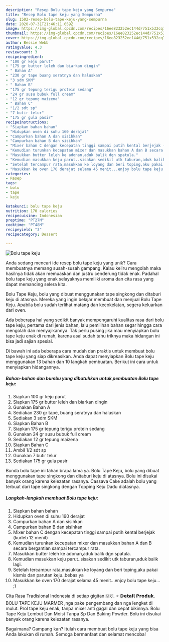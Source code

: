 ```yaml
---
description: "Resep Bolu tape keju yang Sempurna"
title: "Resep Bolu tape keju yang Sempurna"
slug: 1502-resep-bolu-tape-keju-yang-sempurna
date: 2020-07-31T21:46:11.659Z
image: https://img-global.cpcdn.com/recipes/16ee823252ec144d/751x532cq70/bolu-tape-keju-foto-resep-utama.jpg
thumbnail: https://img-global.cpcdn.com/recipes/16ee823252ec144d/751x532cq70/bolu-tape-keju-foto-resep-utama.jpg
cover: https://img-global.cpcdn.com/recipes/16ee823252ec144d/751x532cq70/bolu-tape-keju-foto-resep-utama.jpg
author: Bessie Webb
ratingvalue: 4.3
reviewcount: 3
recipeingredient:
- "100 gr keju parut"
- "175 gr butter leleh dan biarkan dingin"
- " Bahan A"
- "230 gr tape buang seratnya dan haluskan"
- "3 sdm SKM"
- " Bahan B"
- "175 gr tepung terigu protein sedang"
- "24 gr susu bubuk full cream"
- "12 gr tepung maizena"
- " Bahan C"
- "1/2 sdt sp"
- "7 butir telur"
- "175 gr gula pasir"
recipeinstructions:
- "Siapkan bahan bahan"
- "Hidupkan oven di suhu 160 derajat"
- "Campurkan bahan A dan sisihkan"
- "Campurkan bahan B dan sisihkan"
- "Mixer bahan C dengan kecepatan tinggi sampai putih kental berjejak (kurleb 12 menit)"
- "Kemudian turunkan kecepatan mixer dan masukkan bahan A dan B secara bergantian sampai tercampur rata."
- "Masukkan butter leleh ke adonan,aduk balik dgn spatula."
- "Kemudian masukkan keju parut..sisakan sedikit utk taburan,aduk balik lagi."
- "Setelah tercampur rata,masukkan ke loyang dan beri toping,aku pakai kismis dan parutan keju..bebas ya"
- "Masukkan ke oven 170 derajat selama 45 menit...enjoy bolu tape keju... ;)"
categories:
- Resep
tags:
- bolu
- tape
- keju

katakunci: bolu tape keju 
nutrition: 170 calories
recipecuisine: Indonesian
preptime: "PT27M"
cooktime: "PT48M"
recipeyield: "3"
recipecategory: Dessert

---
```



![Bolu tape keju](https://img-global.cpcdn.com/recipes/16ee823252ec144d/751x532cq70/bolu-tape-keju-foto-resep-utama.jpg)

Anda sedang mencari ide resep bolu tape keju yang unik? Cara membuatnya memang susah-susah gampang. Kalau keliru mengolah maka hasilnya tidak akan memuaskan dan justru cenderung tidak enak. Padahal bolu tape keju yang enak selayaknya memiliki aroma dan cita rasa yang dapat memancing selera kita.

Bolu Tape Keju, bolu yang dibuat menggunakan tape singkong dan ditaburi keju di atasnya. Mereka yang ingin belajar membuat dan menjual Bolu Tape Keju. Apabila bolu sudah terlihat matang dan kecokelatan, segera keluarkan dari oven.

Ada beberapa hal yang sedikit banyak mempengaruhi kualitas rasa dari bolu tape keju, pertama dari jenis bahan, lalu pemilihan bahan segar hingga cara mengolah dan menyajikannya. Tak perlu pusing jika mau menyiapkan bolu tape keju enak di rumah, karena asal sudah tahu triknya maka hidangan ini bisa jadi sajian spesial.


Di bawah ini ada beberapa cara mudah dan praktis untuk membuat bolu tape keju yang siap dikreasikan. Anda dapat menyiapkan Bolu tape keju menggunakan 13 bahan dan 10 langkah pembuatan. Berikut ini cara untuk menyiapkan hidangannya.

<!--inarticleads1-->

##### Bahan-bahan dan bumbu yang dibutuhkan untuk pembuatan Bolu tape keju:

1. Siapkan 100 gr keju parut
1. Siapkan 175 gr butter leleh dan biarkan dingin
1. Gunakan  Bahan A
1. Sediakan 230 gr tape, buang seratnya dan haluskan
1. Sediakan 3 sdm SKM
1. Siapkan  Bahan B
1. Siapkan 175 gr tepung terigu protein sedang
1. Gunakan 24 gr susu bubuk full cream
1. Sediakan 12 gr tepung maizena
1. Siapkan  Bahan C
1. Ambil 1/2 sdt sp
1. Gunakan 7 butir telur
1. Sediakan 175 gr gula pasir


Bunda bolu tape ini tahan brapa lama ya. Bolu Tape Keju, bolu yang dibuat menggunakan tape singkong dan ditaburi keju di atasnya. Bolu ini disukai banyak orang karena kelezatan rasanya. Cassava Cake adalah bolu yang terbuat dari tape singkong dengan Topping Keju Dadu diatasnya. 

<!--inarticleads2-->

##### Langkah-langkah membuat Bolu tape keju:

1. Siapkan bahan bahan
1. Hidupkan oven di suhu 160 derajat
1. Campurkan bahan A dan sisihkan
1. Campurkan bahan B dan sisihkan
1. Mixer bahan C dengan kecepatan tinggi sampai putih kental berjejak (kurleb 12 menit)
1. Kemudian turunkan kecepatan mixer dan masukkan bahan A dan B secara bergantian sampai tercampur rata.
1. Masukkan butter leleh ke adonan,aduk balik dgn spatula.
1. Kemudian masukkan keju parut..sisakan sedikit utk taburan,aduk balik lagi.
1. Setelah tercampur rata,masukkan ke loyang dan beri toping,aku pakai kismis dan parutan keju..bebas ya
1. Masukkan ke oven 170 derajat selama 45 menit...enjoy bolu tape keju... ;)


Cita Rasa Tradisional Indonesia di setiap gigitan 🇲🇨. ⭐ 𝗗𝗲𝘁𝗮𝗶𝗹 𝗣𝗿𝗼𝗱𝘂𝗸. BOLU TAPE KEJU MARMER ,nga pake pengembang dan nga lengket di mulut. Prol tape keju enak, tanpa mixer anti gagal dan cepat bikinnya. Bolu Tape Keju Lembut Dan Moist Tanpa Sp Dan Baking Powder. Bolu ini disukai banyak orang karena kelezatan rasanya. 

Bagaimana? Gampang kan? Itulah cara membuat bolu tape keju yang bisa Anda lakukan di rumah. Semoga bermanfaat dan selamat mencoba!
